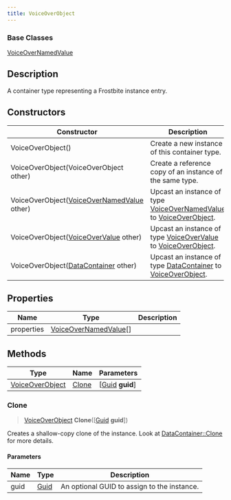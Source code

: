 ```yaml
---
title: VoiceOverObject
---
```

### Base Classes

[VoiceOverNamedValue](VoiceOverNamedValue)

## Description

A container type representing a Frostbite instance entry.

## Constructors

| Constructor                                                                | Description                                                                                                           |
| -------------------------------------------------------------------------- | --------------------------------------------------------------------------------------------------------------------- |
| VoiceOverObject()                                                          | Create a new instance of this container type.                                                                         |
| VoiceOverObject(VoiceOverObject other)                                     | Create a reference copy of an instance of the same type.                                                              |
| VoiceOverObject([VoiceOverNamedValue](VoiceOverNamedValue) other)          | Upcast an instance of type [VoiceOverNamedValue](VoiceOverNamedValue) to [VoiceOverObject](VoiceOverObject).          |
| VoiceOverObject([VoiceOverValue](VoiceOverValue) other)                    | Upcast an instance of type [VoiceOverValue](VoiceOverValue) to [VoiceOverObject](VoiceOverObject).                    |
| VoiceOverObject([DataContainer](/vext/ref/shared/class/datacontainer) other) | Upcast an instance of type [DataContainer](/vext/ref/shared/class/datacontainer) to [VoiceOverObject](VoiceOverObject). |

## Properties

| Name       | Type                                           | Description |
| ---------- | ---------------------------------------------- | ----------- |
| properties | [VoiceOverNamedValue](VoiceOverNamedValue)\[\] |             |

## Methods

| Type                               | Name            | Parameters                                     |
| ---------------------------------- | --------------- | ---------------------------------------------- |
| [VoiceOverObject](VoiceOverObject) | [Clone](#clone) | \[[Guid](/vext/ref/shared/class/guid) **guid**\] |

### Clone

> [VoiceOverObject](VoiceOverObject) **Clone**(\[[Guid](/vext/ref/shared/class/guid) **guid**\])

Creates a shallow-copy clone of the instance. Look at [DataContainer::Clone](/vext/ref/shared/class/datacontainer#clone) for more details.

#### Parameters

| Name | Type         | Description                                 |
| ---- | ------------ | ------------------------------------------- |
| guid | [Guid](Guid) | An optional GUID to assign to the instance. |
